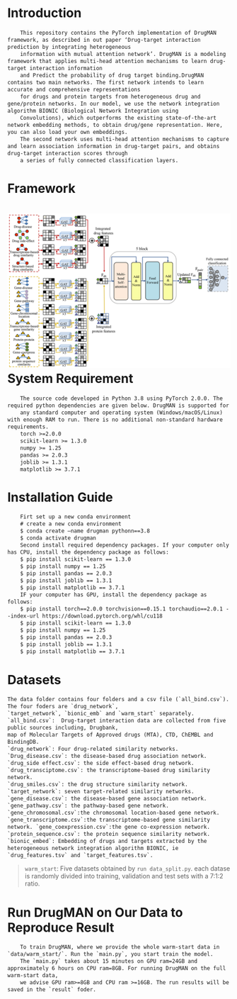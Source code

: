 Introduction
====
        This repository contains the PyTorch implementation of DrugMAN framework, as described in out paper ‘Drug-target interaction prediction by integrating heterogeneous 
        information with mutual attention network’. DrugMAN is a modeling framework that applies multi-head attention mechanisms to learn drug-target interaction information 
        and Predict the probability of drug target binding.DrugMAN contains two main networks. The first network intends to learn accurate and comprehensive representations 
        for drugs and protein targets from heterogeneous drug and gene/protein networks. In our model, we use the network integration algorithm BIONIC (Biological Network Integration using 
        Convolutions), which outperforms the existing state-of-the-art network embedding methods, to obtain drug/gene representation. Here, you can also load your own embeddings. 
        The second network uses multi-head attention mechanisms to capture and learn association information in drug-target pairs, and obtains drug-target interaction scores through 
        a series of fully connected classification layers.
Framework
====
![image](https://github.com/lipi12q/DrugMAN/blob/main/%7FDrugMAN_framework.jpg) 
System Requirement
====
        The source code developed in Python 3.8 using PyTorch 2.0.0. The required python dependencies are given below. DrugMAN is supported for 
        any standard computer and operating system (Windows/macOS/Linux) with enough RAM to run. There is no additional non-standard hardware requirements.
        torch >=2.0.0
        scikit-learn >= 1.3.0
        numpy >= 1.25
        pandas >= 2.0.3
        joblib >= 1.3.1
        matplotlib >= 3.7.1
Installation Guide
====
        Firt set up a new conda environment
        # create a new conda environment
        $ conda create –name drugman pythonn==3.8
        $ conda activate drugman
        Second install required dependency packages. If your computer only has CPU, install the dependency package as follows:
        $ pip install scikit-learn == 1.3.0
        $ pip install numpy == 1.25
        $ pip install pandas == 2.0.3
        $ pip install joblib == 1.3.1
        $ pip install matplotlib == 3.7.1
        IF your computer has GPU, install the dependency package as follows:
        $ pip install torch==2.0.0 torchvision==0.15.1 torchaudio==2.0.1 --index-url https://download.pytorch.org/whl/cu118
        $ pip install scikit-learn == 1.3.0
        $ pip install numpy == 1.25
        $ pip install pandas == 2.0.3
        $ pip install joblib == 1.3.1
        $ pip install matplotlib == 3.7.1
Datasets
====
    The data folder contains four folders and a csv file (`all_bind.csv`). The four foders are `drug_network`, 
    `target_network`, `bionic_emb` and `warm_start` separately.
    `all_bind.csv`:  Drug-target interaction data are collected from five public sources including, Drugbank, 
    map of Molecular Targets of Approved drugs (MTA), CTD, ChEMBL and BindingDB.
    `drug_network`: Four drug-related similarity networks. `Drug_disease.csv`: the disease-based drug association network. 
    `drug_side effect.csv`: the side effect-based drug network. `drug_transciptome.csv`: the transcriptome-based drug similarity network. 
    `drug_smiles.csv`: the drug structure similarity network.
    `target_network`: seven target-related similarity networks. `gene_disease.csv`: the disease-based gene association network. 
    `gene_pathway.csv`: the pathway-based gene network. `gene_chromosomal.csv`:the chromosomal location-based gene network. 
    `gene_transcriptome.csv`:the transcriptome-based gene similarity network. `gene_coexpression.csv`:the gene co-expression network. 
    `protein_sequence.csv`: the protein sequence similarity network.
    `bionic_embed`: Embedding of drugs and targets extracted by the heterogeneous network integration algorithm BIONIC, ie `drug_features.tsv` and `target_features.tsv`. 
> `warm_start`: Five datasets obtained by `run data_split.py`. each datase is randomly divided into training, validation and test sets with a 7:1:2 ratio.

Run DrugMAN on Our Data to Reproduce Result
====
        To train DrugMAN, where we provide the whole warm-start data in `data/warm_start/`. Run the `main.py`, you start train the model. 
        The `main.py` takes about 15 minutes on GPU ram=24GB and approximately 6 hours on CPU ram=8GB. For running DrugMAN on the full warm-start data,
        we advise GPU ram>=8GB and CPU ram >=16GB. The run results will be saved in the `result` foder. 






        
